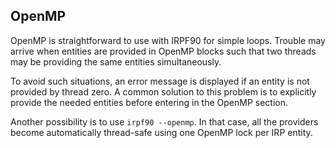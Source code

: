 OpenMP
------

OpenMP is straightforward to use with IRPF90 for simple loops. Trouble may
arrive when entities are provided in OpenMP blocks such that two threads may be
providing the same entities simultaneously.

To avoid such situations, an error message is displayed if an entity is not
provided by thread zero. A common solution to this problem is to explicitly
provide the needed entities before entering in the OpenMP section.

Another possibility is to use ``irpf90 --openmp``. In that case, all the
providers become automatically thread-safe using one OpenMP lock per IRP entity.

